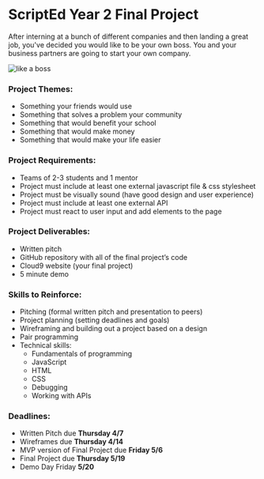 # ScriptEd Year 2 Final Project 


After interning at a bunch of different companies and then landing a great job, you've decided you would like to be your own boss. You and your business partners are going to start your own company.

![like a boss](http://i.giphy.com/3VMZDyn8uOU0g.gif)

### Project Themes:

* Something your friends would use
* Something that solves a problem your community
* Something that would benefit your school
* Something that would make money
* Something that would make your life easier

### Project Requirements:

* Teams of 2-3 students and 1 mentor
* Project must include at least one external javascript file & css stylesheet
* Project must be visually sound (have good design and user experience)
* Project must include at least one external API
* Project must react to user input and add elements to the page

### Project Deliverables:

* Written pitch
* GitHub repository with all of the final project’s code 
* Cloud9 website (your final project)
* 5 minute demo 

### Skills to Reinforce:

* Pitching (formal written pitch and presentation to peers)
* Project planning (setting deadlines and goals)
* Wireframing and building out a project based on a design
* Pair programming
* Technical skills:
  * Fundamentals of programming
  * JavaScript
  * HTML
  * CSS
  * Debugging
  * Working with APIs

### Deadlines:

* Written Pitch due **Thursday 4/7**
* Wireframes due **Thursday 4/14**
* MVP version of Final Project due **Friday 5/6**
* Final Project due **Thursday 5/19**
* Demo Day Friday **5/20**
